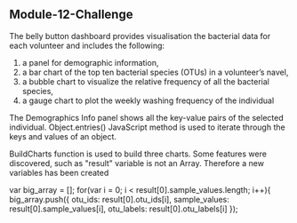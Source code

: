 ## Module-12-Challenge

The belly button dashboard provides visualisation the bacterial data for each volunteer and includes the following:
  1) a panel for demographic information,
  2) a bar chart of the top ten bacterial species (OTUs) in a volunteer’s navel, 
  3) a bubble chart to visualize the relative frequency of all the bacterial species,
  4) a gauge chart to plot the weekly washing frequency of the individual

The Demographics Info panel shows all the key-value pairs of the selected individual. Object.entries() JavaScript method is used to iterate through the keys and values of an object.

BuildCharts function is used to build three charts. Some features were discovered, such as "result" variable is not an Array.
Therefore a new variables has been created 

var big_array = [];
    for(var i = 0; i < result[0].sample_values.length; i++){
        big_array.push({
          otu_ids: result[0].otu_ids[i],
          sample_values: result[0].sample_values[i],
          otu_labels: result[0].otu_labels[i]
        }); 

